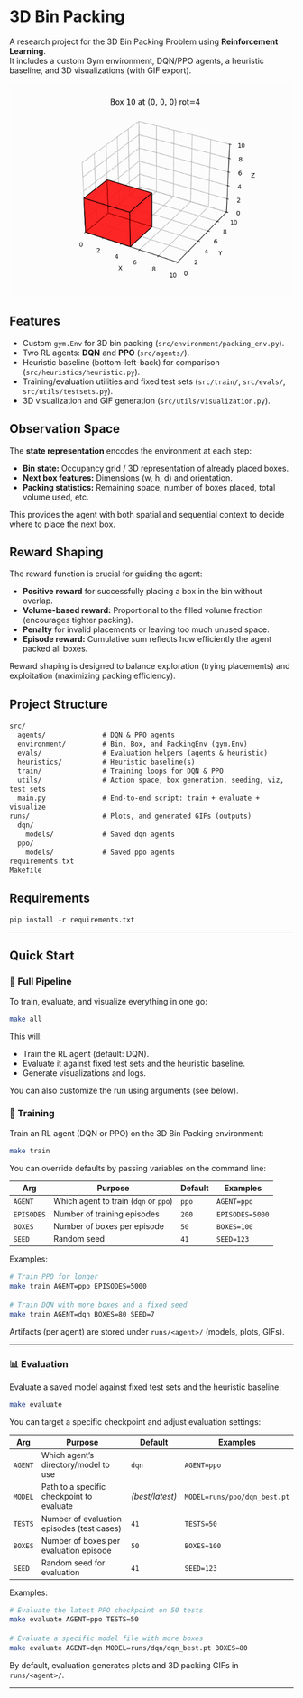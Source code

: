 # 3D Bin Packing

A research project for the 3D Bin Packing Problem using **Reinforcement Learning**.  
It includes a custom Gym environment, DQN/PPO agents, a heuristic baseline, and 3D visualizations (with GIF export).

![Packing GIF](runs/ppo/ppo_5000steps.gif)

## Features
- Custom `gym.Env` for 3D bin packing (`src/environment/packing_env.py`).
- Two RL agents: **DQN** and **PPO** (`src/agents/`).
- Heuristic baseline (bottom-left-back) for comparison (`src/heuristics/heuristic.py`).
- Training/evaluation utilities and fixed test sets (`src/train/`, `src/evals/`, `src/utils/testsets.py`).
- 3D visualization and GIF generation (`src/utils/visualization.py`).

## Observation Space
The **state representation** encodes the environment at each step:
- **Bin state:** Occupancy grid / 3D representation of already placed boxes.
- **Next box features:** Dimensions (w, h, d) and orientation.
- **Packing statistics:** Remaining space, number of boxes placed, total volume used, etc.

This provides the agent with both spatial and sequential context to decide where to place the next box.

## Reward Shaping
The reward function is crucial for guiding the agent:
- **Positive reward** for successfully placing a box in the bin without overlap.  
- **Volume-based reward:** Proportional to the filled volume fraction (encourages tighter packing).  
- **Penalty** for invalid placements or leaving too much unused space.  
- **Episode reward:** Cumulative sum reflects how efficiently the agent packed all boxes.

Reward shaping is designed to balance exploration (trying placements) and exploitation (maximizing packing efficiency).

## Project Structure
```
src/
  agents/              # DQN & PPO agents
  environment/         # Bin, Box, and PackingEnv (gym.Env)
  evals/               # Evaluation helpers (agents & heuristic)
  heuristics/          # Heuristic baseline(s)
  train/               # Training loops for DQN & PPO
  utils/               # Action space, box generation, seeding, viz, test sets
  main.py              # End-to-end script: train + evaluate + visualize
runs/                  # Plots, and generated GIFs (outputs)
  dqn/
    models/            # Saved dqn agents
  ppo/
    models/            # Saved ppo agents
requirements.txt
Makefile
```

## Requirements
```
pip install -r requirements.txt
```

---

## Quick Start
### 🚀 Full Pipeline

To train, evaluate, and visualize everything in one go:

```bash
make all
```

This will:
- Train the RL agent (default: DQN).
- Evaluate it against fixed test sets and the heuristic baseline.
- Generate visualizations and logs.

You can also customize the run using arguments (see below).
### 🧠 Training
Train an RL agent (DQN or PPO) on the 3D Bin Packing environment:

```bash
make train
```

You can override defaults by passing variables on the command line:

| Arg        | Purpose                                   | Default | Examples |
|------------|-------------------------------------------|---------|----------|
| `AGENT`    | Which agent to train (`dqn` or `ppo`)     | `ppo`   | `AGENT=ppo` |
| `EPISODES` | Number of training episodes               | `200`   | `EPISODES=5000` |
| `BOXES`    | Number of boxes per episode               | `50`    | `BOXES=100` |
| `SEED`     | Random seed                               | `41`    | `SEED=123` |

Examples:
```bash
# Train PPO for longer
make train AGENT=ppo EPISODES=5000

# Train DQN with more boxes and a fixed seed
make train AGENT=dqn BOXES=80 SEED=7
```

Artifacts (per agent) are stored under `runs/<agent>/` (models, plots, GIFs).

---

### 📊 Evaluation
Evaluate a saved model against fixed test sets and the heuristic baseline:

```bash
make evaluate
```

You can target a specific checkpoint and adjust evaluation settings:

| Arg        | Purpose                                            | Default         | Examples |
|------------|----------------------------------------------------|-----------------|----------|
| `AGENT`    | Which agent’s directory/model to use               | `dqn`           | `AGENT=ppo` |
| `MODEL`    | Path to a specific checkpoint to evaluate          | *(best/latest)* | `MODEL=runs/ppo/dqn_best.pt` |
| `TESTS`    | Number of evaluation episodes (test cases)         | `41`            | `TESTS=50` |
| `BOXES`    | Number of boxes per evaluation episode             | `50`            | `BOXES=100` |
| `SEED`     | Random seed for evaluation                         | `41`            | `SEED=123` |

Examples:
```bash
# Evaluate the latest PPO checkpoint on 50 tests
make evaluate AGENT=ppo TESTS=50

# Evaluate a specific model file with more boxes
make evaluate AGENT=dqn MODEL=runs/dqn/dqn_best.pt BOXES=80
```

By default, evaluation generates plots and 3D packing GIFs in `runs/<agent>/`.

---
